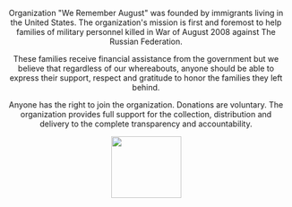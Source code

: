 <div style="width: 100%; margin: 0; text-align: center">
<p>
Organization "We Remember August" was founded by immigrants living in the United States. The organization's mission is first and foremost to help families of military personnel killed in War of August 2008 against The Russian Federation.
</p>
<p>
These families receive financial assistance from the government but we believe that regardless of our whereabouts, anyone should be able to express their support, respect and gratitude to honor the families they left behind.
</p>
<p>
Anyone has the right to join the organization. Donations are voluntary. The organization provides full support for the collection, distribution and delivery to the complete transparency and accountability.
</p>
<p align="center">
<img width="125" align="middle" height="110" src="http://august2008.org/images/logo-tea-mikaia.png" />
</p>
</div>
